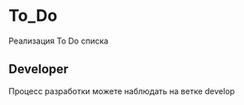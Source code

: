 # To_Do

Реализация To Do списка

## Developer

Процесс разработки можете наблюдать на ветке develop